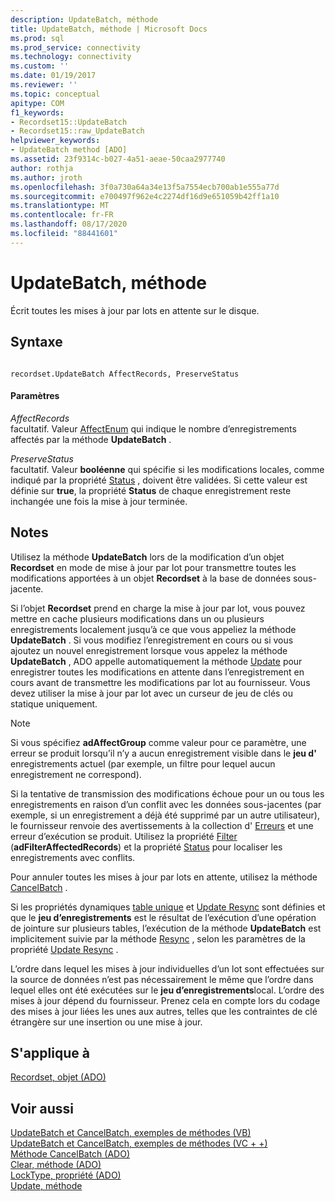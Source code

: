 ```yaml
---
description: UpdateBatch, méthode
title: UpdateBatch, méthode | Microsoft Docs
ms.prod: sql
ms.prod_service: connectivity
ms.technology: connectivity
ms.custom: ''
ms.date: 01/19/2017
ms.reviewer: ''
ms.topic: conceptual
apitype: COM
f1_keywords:
- Recordset15::UpdateBatch
- Recordset15::raw_UpdateBatch
helpviewer_keywords:
- UpdateBatch method [ADO]
ms.assetid: 23f9314c-b027-4a51-aeae-50caa2977740
author: rothja
ms.author: jroth
ms.openlocfilehash: 3f0a730a64a34e13f5a7554ecb700ab1e555a77d
ms.sourcegitcommit: e700497f962e4c2274df16d9e651059b42ff1a10
ms.translationtype: MT
ms.contentlocale: fr-FR
ms.lasthandoff: 08/17/2020
ms.locfileid: "88441601"
---
```

# <a name="updatebatch-method"></a>UpdateBatch, méthode
Écrit toutes les mises à jour par lots en attente sur le disque.  
  
## <a name="syntax"></a>Syntaxe  
  
```  
  
recordset.UpdateBatch AffectRecords, PreserveStatus  
```  
  
#### <a name="parameters"></a>Paramètres  
 *AffectRecords*  
 facultatif. Valeur [AffectEnum](../../../ado/reference/ado-api/affectenum.md) qui indique le nombre d’enregistrements affectés par la méthode **UpdateBatch** .  
  
 *PreserveStatus*  
 facultatif. Valeur **booléenne** qui spécifie si les modifications locales, comme indiqué par la propriété [Status](../../../ado/reference/ado-api/status-property-ado-recordset.md) , doivent être validées. Si cette valeur est définie sur **true**, la propriété **Status** de chaque enregistrement reste inchangée une fois la mise à jour terminée.  
  
## <a name="remarks"></a>Notes  
 Utilisez la méthode **UpdateBatch** lors de la modification d’un objet **Recordset** en mode de mise à jour par lot pour transmettre toutes les modifications apportées à un objet **Recordset** à la base de données sous-jacente.  
  
 Si l’objet **Recordset** prend en charge la mise à jour par lot, vous pouvez mettre en cache plusieurs modifications dans un ou plusieurs enregistrements localement jusqu’à ce que vous appeliez la méthode **UpdateBatch** . Si vous modifiez l’enregistrement en cours ou si vous ajoutez un nouvel enregistrement lorsque vous appelez la méthode **UpdateBatch** , ADO appelle automatiquement la méthode [Update](../../../ado/reference/ado-api/update-method.md) pour enregistrer toutes les modifications en attente dans l’enregistrement en cours avant de transmettre les modifications par lot au fournisseur. Vous devez utiliser la mise à jour par lot avec un curseur de jeu de clés ou statique uniquement.  
  
> [!NOTE]
>  Si vous spécifiez **adAffectGroup** comme valeur pour ce paramètre, une erreur se produit lorsqu’il n’y a aucun enregistrement visible dans le **jeu d'** enregistrements actuel (par exemple, un filtre pour lequel aucun enregistrement ne correspond).  
  
 Si la tentative de transmission des modifications échoue pour un ou tous les enregistrements en raison d’un conflit avec les données sous-jacentes (par exemple, si un enregistrement a déjà été supprimé par un autre utilisateur), le fournisseur renvoie des avertissements à la collection d' [Erreurs](../../../ado/reference/ado-api/errors-collection-ado.md) et une erreur d’exécution se produit. Utilisez la propriété [Filter](../../../ado/reference/ado-api/filter-property.md) (**adFilterAffectedRecords**) et la propriété [Status](../../../ado/reference/ado-api/status-property-ado-recordset.md) pour localiser les enregistrements avec conflits.  
  
 Pour annuler toutes les mises à jour par lots en attente, utilisez la méthode [CancelBatch](../../../ado/reference/ado-api/cancelbatch-method-ado.md) .  
  
 Si les propriétés dynamiques [table unique](../../../ado/reference/ado-api/unique-table-unique-schema-unique-catalog-properties-dynamic-ado.md) et [Update Resync](../../../ado/reference/ado-api/update-resync-property-dynamic-ado.md) sont définies et que le **jeu d’enregistrements** est le résultat de l’exécution d’une opération de jointure sur plusieurs tables, l’exécution de la méthode **UpdateBatch** est implicitement suivie par la méthode [Resync](../../../ado/reference/ado-api/resync-method.md) , selon les paramètres de la propriété [Update Resync](../../../ado/reference/ado-api/update-resync-property-dynamic-ado.md) .  
  
 L’ordre dans lequel les mises à jour individuelles d’un lot sont effectuées sur la source de données n’est pas nécessairement le même que l’ordre dans lequel elles ont été exécutées sur le **jeu d’enregistrements**local. L’ordre des mises à jour dépend du fournisseur. Prenez cela en compte lors du codage des mises à jour liées les unes aux autres, telles que les contraintes de clé étrangère sur une insertion ou une mise à jour.  
  
## <a name="applies-to"></a>S'applique à  
 [Recordset, objet (ADO)](../../../ado/reference/ado-api/recordset-object-ado.md)  
  
## <a name="see-also"></a>Voir aussi  
 [UpdateBatch et CancelBatch, exemples de méthodes (VB)](../../../ado/reference/ado-api/updatebatch-and-cancelbatch-methods-example-vb.md)   
 [UpdateBatch et CancelBatch, exemples de méthodes (VC + +)](../../../ado/reference/ado-api/updatebatch-and-cancelbatch-methods-example-vc.md)   
 [Méthode CancelBatch (ADO)](../../../ado/reference/ado-api/cancelbatch-method-ado.md)   
 [Clear, méthode (ADO)](../../../ado/reference/ado-api/clear-method-ado.md)   
 [LockType, propriété (ADO)](../../../ado/reference/ado-api/locktype-property-ado.md)   
 [Update, méthode](../../../ado/reference/ado-api/update-method.md)
